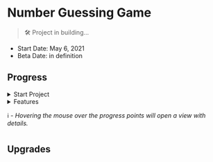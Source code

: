 <!--![Guessing-Game]()-->
# Number Guessing Game
> 🛠 Project in building...

- Start Date: May 6, 2021
- Beta Date: in definition

## Progress

<details>
    <summary>Start Project</summary>
    <ol>
        <li title="HTML structure and Basic styles css">Start interface project</li>
        <li title="App data storage">Declaration of variables</li>
    </ol>
</details>

<details>
    <summary>Features</summary>
    <ol>
        <li title="App core idea">randomNumber</li>
        <li title="Arrives the user's guess">checkGuess</li>
        <li title="Disable fields and run resetGame">gameOver</li>
        <li title="Start new game">resetGame</li>
    </ol>
</details>

ℹ - *Hovering the mouse over the progress points will open a view with details.*
#

## Upgrades
<!-- 
<form>
    <input type="checkbox"></input>Feat: Inverse guessCont view and control 
    <input type="checkbox"></input>Bug: number interval limited ( 1 -100 ) 
    <input type="checkbox"></input>Bug: not repeat number
    <input type="checkbox"></input>Feat: Create button "Start"
    <input type="checkbox"></input>Feat: Create button "Continue"
    <input type="checkbox"></input>Feat: Create button "Time"
    <input type="checkbox"></input>Html reposition elements
    <input type="checkbox"></input>Style css
    <input type="checkbox"></input>Responsiveness css
</form> -->

